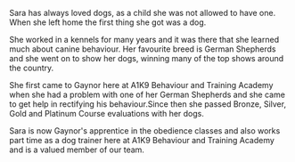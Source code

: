 Sara has always loved dogs, as a child she was not allowed to have one. When she left home the first thing she got was a dog.

She worked in a kennels for many years and it was there that she learned much about canine behaviour. Her favourite breed is German Shepherds and she went on to show her dogs, winning many of the top shows around the country.

She first came to Gaynor here at A1K9 Behaviour and Training Academy when she had a problem with one of her German Shepherds and she came to get help in rectifying his behaviour.Since then she passed Bronze, Silver, Gold and Platinum Course evaluations with her dogs.

Sara is now Gaynor's apprentice in the obedience classes and also works part time as a dog trainer here at A1K9 Behaviour and Training Academy and is a valued member of our team.
